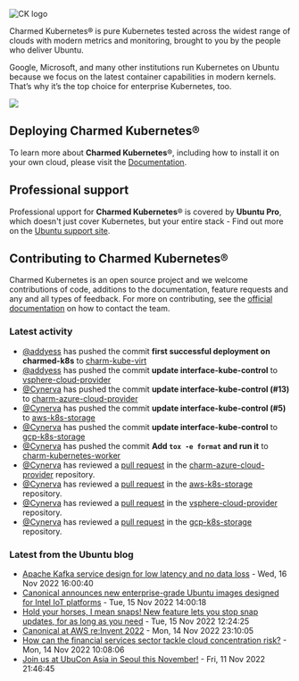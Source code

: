 ![CK logo](https://assets.ubuntu.com/v1/451d4cf4-Charmed+Kubernetes_RGB_onWhite_2022.svg)

Charmed Kubernetes® is pure Kubernetes tested across the widest range of clouds with modern metrics and monitoring, brought to you by the people who deliver Ubuntu.

Google, Microsoft, and many other institutions run Kubernetes on Ubuntu because we focus on the latest container capabilities in modern kernels. That’s why it’s the top choice for enterprise Kubernetes, too.

![](https://assets.ubuntu.com/v1/843c77b6-juju-at-a-glace.svg)

## Deploying Charmed Kubernetes®

To learn more about **Charmed Kubernetes**®, including how to install it on your own cloud, please visit the [Documentation][docs].

## Professional support

Professional upport for **Charmed Kubernetes**® is covered by **Ubuntu Pro**, which doesn't just cover Kubernetes, but your entire stack - Find out more on the [Ubuntu support site](https://ubuntu.com/support).

## Contributing to Charmed Kubernetes®

Charmed Kubernetes is an open source project and we welcome contributions of code, additions to the documentation, feature requests and any and all types of feedback. For more on contributing, see the [official documentation][get-in-touch] on how to contact the team.

<!-- LINKS -->
[docs]: https://ubuntu.com/kubernetes/docs
[get-in-touch]: https://ubuntu.com/kubernetes/docs/get-in-touch

### Latest activity

<!-- activity starts -->
 - [@addyess](https://github.com/addyess) has pushed the commit **first successful deployment on charmed-k8s** to [charm-kube-virt](https://github.com/charmed-kubernetes/charm-kube-virt)
 - [@addyess](https://github.com/addyess) has pushed the commit **update interface-kube-control** to [vsphere-cloud-provider](https://github.com/charmed-kubernetes/vsphere-cloud-provider)
 - [@Cynerva](https://github.com/Cynerva) has pushed the commit **update interface-kube-control (#13)** to [charm-azure-cloud-provider](https://github.com/charmed-kubernetes/charm-azure-cloud-provider)
 - [@Cynerva](https://github.com/Cynerva) has pushed the commit **update interface-kube-control (#5)** to [aws-k8s-storage](https://github.com/charmed-kubernetes/aws-k8s-storage)
 - [@Cynerva](https://github.com/Cynerva) has pushed the commit **update interface-kube-control** to [gcp-k8s-storage](https://github.com/charmed-kubernetes/gcp-k8s-storage)
 - [@Cynerva](https://github.com/Cynerva) has pushed the commit **Add `tox -e format` and run it** to [charm-kubernetes-worker](https://github.com/charmed-kubernetes/charm-kubernetes-worker)
 - [@Cynerva](https://github.com/Cynerva) has reviewed a [pull request](https://github.com/charmed-kubernetes/charm-azure-cloud-provider/pull/13) in the [charm-azure-cloud-provider](https://github.com/charmed-kubernetes/charm-azure-cloud-provider) repository.
 - [@Cynerva](https://github.com/Cynerva) has reviewed a [pull request](https://github.com/charmed-kubernetes/aws-k8s-storage/pull/5) in the [aws-k8s-storage](https://github.com/charmed-kubernetes/aws-k8s-storage) repository.
 - [@Cynerva](https://github.com/Cynerva) has reviewed a [pull request](https://github.com/charmed-kubernetes/vsphere-cloud-provider/pull/16) in the [vsphere-cloud-provider](https://github.com/charmed-kubernetes/vsphere-cloud-provider) repository.
 - [@Cynerva](https://github.com/Cynerva) has reviewed a [pull request](https://github.com/charmed-kubernetes/gcp-k8s-storage/pull/3) in the [gcp-k8s-storage](https://github.com/charmed-kubernetes/gcp-k8s-storage) repository.
<!-- activity ends -->

<!-- roadmap starts -->

<!-- roadmap ends -->

### Latest from the Ubuntu blog

<!-- blog starts -->
* [Apache Kafka service design for low latency and no data loss](https://ubuntu.com//blog/apache-kafka-service-design-for-low-latency-and-no-data-loss) - Wed, 16 Nov 2022 16:00:40 
* [Canonical announces new enterprise-grade Ubuntu images designed for Intel IoT platforms](https://ubuntu.com//blog/canonical-announces-new-enterprise-grade-ubuntu-images-designed-for-intel-iot-platforms) - Tue, 15 Nov 2022 14:00:18 
* [Hold your horses, I mean snaps! New feature lets you stop snap updates, for as long as you need](https://ubuntu.com//blog/hold-your-horses-i-mean-snaps-new-feature-lets-you-stop-snap-updates-for-as-long-as-you-need) - Tue, 15 Nov 2022 12:24:25 
* [Canonical at AWS re:Invent 2022](https://ubuntu.com//blog/canonical-at-aws-reinvent-2022) - Mon, 14 Nov 2022 23:10:05 
* [How can the financial services sector tackle cloud concentration risk?](https://ubuntu.com//blog/https-ubuntu-com-blog-financial-services-cloud-concentration-risk) - Mon, 14 Nov 2022 10:08:06 
* [Join us at UbuCon Asia in Seoul this November!](https://ubuntu.com//blog/join-ubucon-asia-seoul-november-2022) - Fri, 11 Nov 2022 21:46:45 
<!-- blog ends -->
